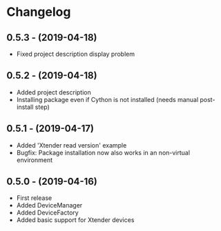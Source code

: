 # Changelog

## 0.5.3 - (2019-04-18)
- Fixed project description display problem

## 0.5.2 - (2019-04-18)
- Added project description
- Installing package even if Cython is not installed (needs manual post-install step)

## 0.5.1 - (2019-04-17)
- Added 'Xtender read version' example
- Bugfix: Package installation now also works in an non-virtual environment

## 0.5.0 - (2019-04-16)
- First release
- Added DeviceManager
- Added DeviceFactory
- Added basic support for Xtender devices
